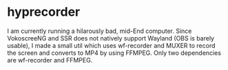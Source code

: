 # hyprecorder
I am currently running a hilarously bad, mid-End computer. Since VokoscreeNG and SSR does not natively support Wayland (OBS is barely usable), I made a small util which uses wf-recorder and MUXER to record the screen and converts to MP4 by using FFMPEG. Only two dependencies are wf-recorder and FFMPEG.


